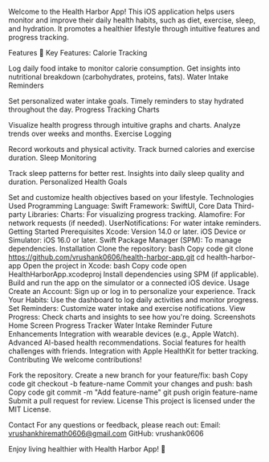 Welcome to the Health Harbor App! This iOS application helps users monitor and improve their daily health habits, such as diet, exercise, sleep, and hydration. It promotes a healthier lifestyle through intuitive features and progress tracking.

Features
🌟 Key Features:
Calorie Tracking

Log daily food intake to monitor calorie consumption.
Get insights into nutritional breakdown (carbohydrates, proteins, fats).
Water Intake Reminders

Set personalized water intake goals.
Timely reminders to stay hydrated throughout the day.
Progress Tracking Charts

Visualize health progress through intuitive graphs and charts.
Analyze trends over weeks and months.
Exercise Logging

Record workouts and physical activity.
Track burned calories and exercise duration.
Sleep Monitoring

Track sleep patterns for better rest.
Insights into daily sleep quality and duration.
Personalized Health Goals

Set and customize health objectives based on your lifestyle.
Technologies Used
Programming Language: Swift
Framework: SwiftUI, Core Data
Third-party Libraries:
Charts: For visualizing progress tracking.
Alamofire: For network requests (if needed).
UserNotifications: For water intake reminders.
Getting Started
Prerequisites
Xcode: Version 14.0 or later.
iOS Device or Simulator: iOS 16.0 or later.
Swift Package Manager (SPM): To manage dependencies.
Installation
Clone the repository:
bash
Copy code
git clone https://github.com/vrushank0606/health-harbor-app.git
cd health-harbor-app
Open the project in Xcode:
bash
Copy code
open HealthHarborApp.xcodeproj
Install dependencies using SPM (if applicable).
Build and run the app on the simulator or a connected iOS device.
Usage
Create an Account: Sign up or log in to personalize your experience.
Track Your Habits: Use the dashboard to log daily activities and monitor progress.
Set Reminders: Customize water intake and exercise notifications.
View Progress: Check charts and insights to see how you're doing.
Screenshots
Home Screen	Progress Tracker	Water Intake Reminder
Future Enhancements
Integration with wearable devices (e.g., Apple Watch).
Advanced AI-based health recommendations.
Social features for health challenges with friends.
Integration with Apple HealthKit for better tracking.
Contributing
We welcome contributions!

Fork the repository.
Create a new branch for your feature/fix:
bash
Copy code
git checkout -b feature-name
Commit your changes and push:
bash
Copy code
git commit -m "Add feature-name"
git push origin feature-name
Submit a pull request for review.
License
This project is licensed under the MIT License.

Contact
For any questions or feedback, please reach out:
Email: vrushankhiremath0606@gmail.com
GitHub: vrushank0606

Enjoy living healthier with Health Harbor App! 🎉
